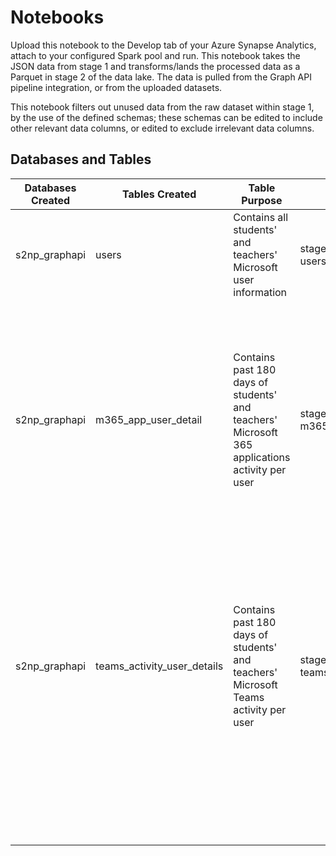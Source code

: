# Notebooks

Upload this notebook to the Develop tab of your Azure Synapse Analytics, attach to your configured Spark pool and run. This notebook takes the JSON data from stage 1 and transforms/lands the processed data as a Parquet in stage 2 of the data lake. The data is pulled from the Graph API pipeline integration, or from the uploaded datasets.

This notebook filters out unused data from the raw dataset within stage 1, by the use of the defined schemas; these schemas can be edited to include other relevant data columns, or edited to exclude irrelevant data columns.
## Databases and Tables
| Databases Created | Tables Created | Table Purpose | Data Source Used | Data Used |
| --- | --- | --- | --- | --- |
| s2np_graphapi | users | Contains all students' and teachers' Microsoft user information | stage 1np GraphAPI data: users.json | surname |
| | | | | givenName |
| | | | | userPrincipalName |
| | | | | givenName |
| s2np_graphapi | m365_app_user_detail | Contains past 180 days of students' and teachers' Microsoft 365 applications activity per user | stage 1np GraphAPI data: m365_app_user_detail.json | reportRefreshDate |
| | | | | userPrincipalName |
| | | | | lastActivityDate |
| | | | | details: \[excelWeb, outlookWeb, powerPoint, teamsWeb, teams, outlook, reportPeriod, excel, powerPointWeb, wordWeb, word\]|
| s2np_graphapi | teams_activity_user_details | Contains past 180 days of students' and teachers' Microsoft Teams activity per user | stage 1np GraphAPI data: teams_activity_user_details.json | reportRefreshDate |
| | | | | reportPeriod |
| | | | | userPrincipalName |
| | | | | privateChatMessageCount |
| | | | | teamsChatMessageCount |
| | | | | meetingsAttendedCount |
| | | | | meetingsCount |
| | | | | audioDuration |
